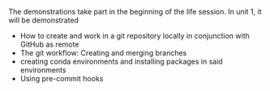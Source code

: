 The demonstrations take part in the beginning of the life session. In unit 1, it will be demonstrated
- How to create and work in a git repository locally in conjunction with GitHub as remote
- The git workflow: Creating and merging branches
- creating conda environments and installing packages in said environments
- Using pre-commit hooks